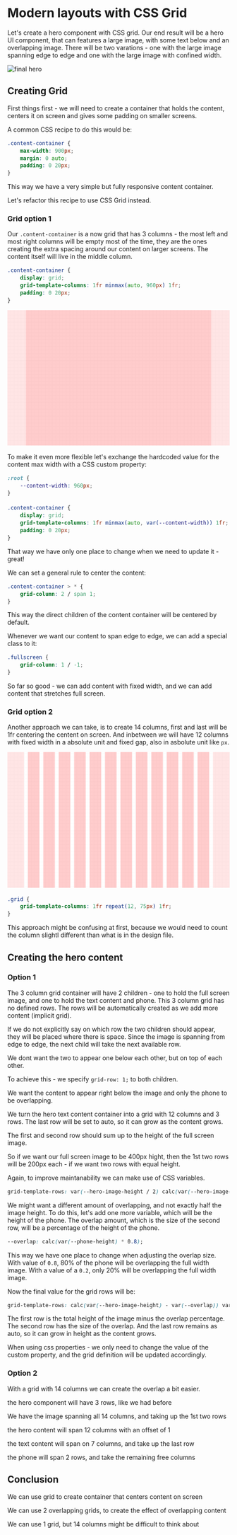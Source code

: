 # Modern layouts with CSS Grid

Let's create a hero component with CSS grid.
Our end result will be a hero UI component, that can features a large image, with some text below and an overlapping image. There will be two varations - one with the large image spanning edge to edge and one with the large image with confined width.

![final hero](hero-final.png)

## Creating Grid

First things first - we will need to create a container that holds the content, centers it on screen and gives some padding on smaller screens.

A common CSS recipe to do this would be:

```css
.content-container {
    max-width: 900px;
    margin: 0 auto;
    padding: 0 20px;
}
```

This way we have a very simple but fully responsive content container.

Let's refactor this recipe to use CSS Grid instead.

### Grid option 1

Our `.content-container` is a now grid that has 3 columns - the most left and most right columns will be empty most of the time, they are the ones creating the extra spacing around our content on larger screens. The content itself will live in the middle column.

```css
.content-container {
    display: grid;
    grid-template-columns: 1fr minmax(auto, 960px) 1fr;
    padding: 0 20px;
}
```

![example content container with grid](example-content-container.png)

To make it even more flexible let's exchange the hardcoded value for the content max width with a CSS custom property:

```css
:root {
    --content-width: 960px;
}

.content-container {
    display: grid;
    grid-template-columns: 1fr minmax(auto, var(--content-width)) 1fr;
    padding: 0 20px;
}
```

That way we have only one place to change when we need to update it - great!

We can set a general rule to center the content:

```css
.content-container > * {
    grid-column: 2 / span 1;
}
```

This way the direct children of the content container will be centered by default.

Whenever we want our content to span edge to edge, we can add a special class to it:

```css
.fullscreen {
    grid-column: 1 / -1;
}
```

So far so good - we can add content with fixed width, and we can add content that stretches full screen.

### Grid option 2

Another approach we can take, is to create 14 columns, first and last will be 1fr centering the centent on screen.
And inbetween we will have 12 columns with fixed width in a absolute unit and fixed gap, also in asbolute unit like `px`.

![example content container with grid with 14 columns](example-content-container-14-columns.png)

```css
.grid {
    grid-template-columns: 1fr repeat(12, 75px) 1fr;
}
```

This approach might be confusing at first, because we would need to count the column slightl different than what is in the design file.

## Creating the hero content

### Option 1

The 3 column grid container will have 2 children - one to hold the full screen image, and one to hold the text content and phone. This 3 column grid has no defined rows.
The rows will be automatically created as we add more content (implicit grid).


If we do not explicitly say on which row the two children should appear, they will be placed where there is space. Since the image is spanning from edge to edge, the next child will take the next available row.


We dont want the two to appear one below each other, but on top of each other.

To achieve this - we specify `grid-row: 1;` to both children.

We want the content to appear right below the image and only the phone to be overlapping.

We turn the hero text content container into a grid with 12 columns and 3 rows. The last row will be set to auto, so it can grow as the content grows.

The first and second row should sum up to the height of the full screen image.

So if we want our full screen image to be 400px hight, then the 1st two rows will be 200px each - if we want two rows with equal height.

Again, to improve maintanability we can make use of CSS variables.

```css
grid-template-rows: var(--hero-image-height / 2) calc(var(--hero-image-height) / 2) auto;
```

We might want a different amount of overlapping, and not exactly half the image height.
To do this, let's add one more variable, which will be the height of the phone.
The overlap amount, which is the size of the second row, will be a percentage of the height of the phone.

```css
--overlap: calc(var(--phone-height) * 0.8);
```

This way we have one place to change when adjusting the overlap size. With value of `0.8`, 80% of the phone will be overlapping the full width image. With a value of a `0.2`, only 20% will be overlapping the full width image.

Now the final value for the grid rows will be:

```css
grid-template-rows: calc(var(--hero-image-height) - var(--overlap)) var(--overlap) auto;
```

The first row is the total height of the image minus the overlap percentage. The second row has the size of the overlap.
And the last row remains as auto, so it can grow in height as the content grows.

When using css properties - we only need to change the value of the custom property, and the grid definition will be updated accordingly.

### Option 2

With a grid with 14 columns we can create the overlap a bit easier.

the hero component will have 3 rows, like we had before

We have the image spanning all 14 columns, and taking up the 1st two rows

the hero content will span 12 columns with an offset of 1

the text content will span on 7 columns, and take up the last row

the phone will span 2 rows, and take the remaining free columns

## Conclusion

We can use grid to create container that centers content on screen

We can use 2 overlapping grids, to create the effect of overlapping content

We can use 1 grid, but 14 columns might be difficult to think about